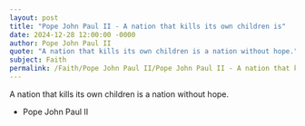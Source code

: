 ```yaml
---
layout: post
title: "Pope John Paul II - A nation that kills its own children is"
date: 2024-12-28 12:00:00 -0000
author: Pope John Paul II
quote: "A nation that kills its own children is a nation without hope."
subject: Faith
permalink: /Faith/Pope John Paul II/Pope John Paul II - A nation that kills its own children is
---
```


A nation that kills its own children is a nation without hope.

- Pope John Paul II
